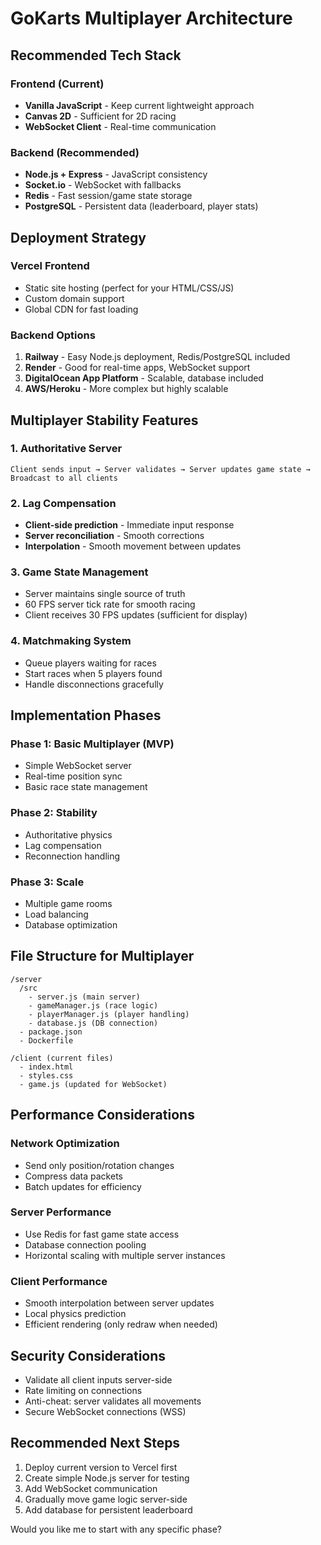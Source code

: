 # GoKarts Multiplayer Architecture

## Recommended Tech Stack

### Frontend (Current)
- **Vanilla JavaScript** - Keep current lightweight approach
- **Canvas 2D** - Sufficient for 2D racing
- **WebSocket Client** - Real-time communication

### Backend (Recommended)
- **Node.js + Express** - JavaScript consistency
- **Socket.io** - WebSocket with fallbacks
- **Redis** - Fast session/game state storage
- **PostgreSQL** - Persistent data (leaderboard, player stats)

## Deployment Strategy

### Vercel Frontend
- Static site hosting (perfect for your HTML/CSS/JS)
- Custom domain support
- Global CDN for fast loading

### Backend Options
1. **Railway** - Easy Node.js deployment, Redis/PostgreSQL included
2. **Render** - Good for real-time apps, WebSocket support
3. **DigitalOcean App Platform** - Scalable, database included
4. **AWS/Heroku** - More complex but highly scalable

## Multiplayer Stability Features

### 1. Authoritative Server
```
Client sends input → Server validates → Server updates game state → Broadcast to all clients
```

### 2. Lag Compensation
- **Client-side prediction** - Immediate input response
- **Server reconciliation** - Smooth corrections
- **Interpolation** - Smooth movement between updates

### 3. Game State Management
- Server maintains single source of truth
- 60 FPS server tick rate for smooth racing
- Client receives 30 FPS updates (sufficient for display)

### 4. Matchmaking System
- Queue players waiting for races
- Start races when 5 players found
- Handle disconnections gracefully

## Implementation Phases

### Phase 1: Basic Multiplayer (MVP)
- Simple WebSocket server
- Real-time position sync
- Basic race state management

### Phase 2: Stability
- Authoritative physics
- Lag compensation
- Reconnection handling

### Phase 3: Scale
- Multiple game rooms
- Load balancing
- Database optimization

## File Structure for Multiplayer
```
/server
  /src
    - server.js (main server)
    - gameManager.js (race logic)
    - playerManager.js (player handling)
    - database.js (DB connection)
  - package.json
  - Dockerfile

/client (current files)
  - index.html
  - styles.css
  - game.js (updated for WebSocket)
```

## Performance Considerations

### Network Optimization
- Send only position/rotation changes
- Compress data packets
- Batch updates for efficiency

### Server Performance
- Use Redis for fast game state access
- Database connection pooling
- Horizontal scaling with multiple server instances

### Client Performance
- Smooth interpolation between server updates
- Local physics prediction
- Efficient rendering (only redraw when needed)

## Security Considerations
- Validate all client inputs server-side
- Rate limiting on connections
- Anti-cheat: server validates all movements
- Secure WebSocket connections (WSS)

## Recommended Next Steps
1. Deploy current version to Vercel first
2. Create simple Node.js server for testing
3. Add WebSocket communication
4. Gradually move game logic server-side
5. Add database for persistent leaderboard

Would you like me to start with any specific phase?
